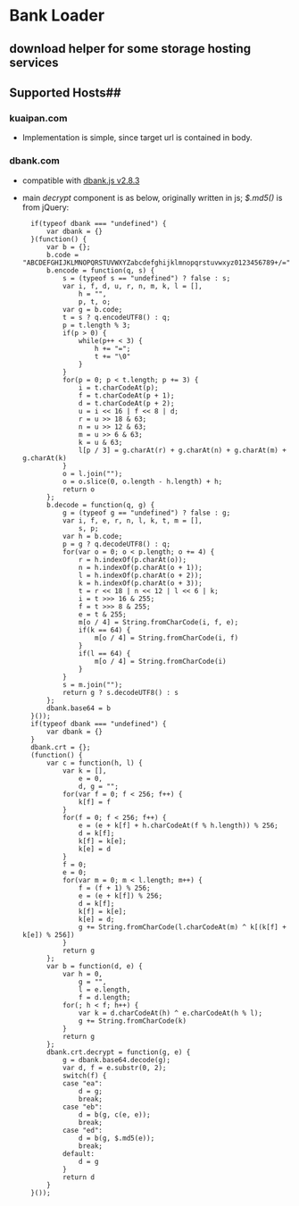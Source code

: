 # Bank Loader #
## download helper for some storage hosting services ##

## Supported Hosts##

### kuaipan.com ###

- Implementation is simple, since target url is contained in body.

### dbank.com ###

- compatible with [dbank.js v2.8.3](http://st1.dbank.com/netdisk/js/custom-link1.js?v=2.8.3)
- main _decrypt_ component is as below, originally written in js; _$.md5()_ is from jQuery:
	
		if(typeof dbank === "undefined") {
		    var dbank = {}
		}(function() {
		    var b = {};
		    b.code = "ABCDEFGHIJKLMNOPQRSTUVWXYZabcdefghijklmnopqrstuvwxyz0123456789+/=";
		    b.encode = function(q, s) {
		        s = (typeof s == "undefined") ? false : s;
		        var i, f, d, u, r, n, m, k, l = [],
		            h = "",
		            p, t, o;
		        var g = b.code;
		        t = s ? q.encodeUTF8() : q;
		        p = t.length % 3;
		        if(p > 0) {
		            while(p++ < 3) {
		                h += "=";
		                t += "\0"
		            }
		        }
		        for(p = 0; p < t.length; p += 3) {
		            i = t.charCodeAt(p);
		            f = t.charCodeAt(p + 1);
		            d = t.charCodeAt(p + 2);
		            u = i << 16 | f << 8 | d;
		            r = u >> 18 & 63;
		            n = u >> 12 & 63;
		            m = u >> 6 & 63;
		            k = u & 63;
		            l[p / 3] = g.charAt(r) + g.charAt(n) + g.charAt(m) + g.charAt(k)
		        }
		        o = l.join("");
		        o = o.slice(0, o.length - h.length) + h;
		        return o
		    };
		    b.decode = function(q, g) {
		        g = (typeof g == "undefined") ? false : g;
		        var i, f, e, r, n, l, k, t, m = [],
		            s, p;
		        var h = b.code;
		        p = g ? q.decodeUTF8() : q;
		        for(var o = 0; o < p.length; o += 4) {
		            r = h.indexOf(p.charAt(o));
		            n = h.indexOf(p.charAt(o + 1));
		            l = h.indexOf(p.charAt(o + 2));
		            k = h.indexOf(p.charAt(o + 3));
		            t = r << 18 | n << 12 | l << 6 | k;
		            i = t >>> 16 & 255;
		            f = t >>> 8 & 255;
		            e = t & 255;
		            m[o / 4] = String.fromCharCode(i, f, e);
		            if(k == 64) {
		                m[o / 4] = String.fromCharCode(i, f)
		            }
		            if(l == 64) {
		                m[o / 4] = String.fromCharCode(i)
		            }
		        }
		        s = m.join("");
		        return g ? s.decodeUTF8() : s
		    };
		    dbank.base64 = b
		}());
		if(typeof dbank === "undefined") {
		    var dbank = {}
		}
		dbank.crt = {};
		(function() {
		    var c = function(h, l) {
		        var k = [],
		            e = 0,
		            d, g = "";
		        for(var f = 0; f < 256; f++) {
		            k[f] = f
		        }
		        for(f = 0; f < 256; f++) {
		            e = (e + k[f] + h.charCodeAt(f % h.length)) % 256;
		            d = k[f];
		            k[f] = k[e];
		            k[e] = d
		        }
		        f = 0;
		        e = 0;
		        for(var m = 0; m < l.length; m++) {
		            f = (f + 1) % 256;
		            e = (e + k[f]) % 256;
		            d = k[f];
		            k[f] = k[e];
		            k[e] = d;
		            g += String.fromCharCode(l.charCodeAt(m) ^ k[(k[f] + k[e]) % 256])
		        }
		        return g
		    };
		    var b = function(d, e) {
		        var h = 0,
		            g = "",
		            l = e.length,
		            f = d.length;
		        for(; h < f; h++) {
		            var k = d.charCodeAt(h) ^ e.charCodeAt(h % l);
		            g += String.fromCharCode(k)
		        }
		        return g
		    };
		    dbank.crt.decrypt = function(g, e) {
		        g = dbank.base64.decode(g);
		        var d, f = e.substr(0, 2);
		        switch(f) {
		        case "ea":
		            d = g;
		            break;
		        case "eb":
		            d = b(g, c(e, e));
		            break;
		        case "ed":
		            d = b(g, $.md5(e));
		            break;
		        default:
		            d = g
		        }
		        return d
		    }
		}());


